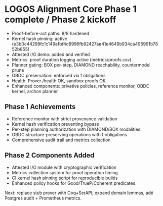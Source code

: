 # LOGOS Alignment Core  Phase 1 complete / Phase 2 kickoff

- Proof-before-act paths: 8/8 hardened
- Kernel hash pinning: active (e3b0c44298fc1c149afbf4c8996fb92427ae41e4649b934ca495991b7852b855)
- Attested I/O demo:  added and verified
- Metrics: proof duration logging active (metrics/proofs.csv)
- Planner gating: BOX per-step, DIAMOND reachability, countermodel prune
- OBDC preservation: enforced via f obligations
- Health: Prover /health OK, sandbox proofs OK
- Enhanced components: privative policies, reference monitor, OBDC kernel, archon planner

## Phase 1 Achievements
- Reference monitor with strict provenance validation
- Kernel hash verification preventing bypass
- Per-step planning authorization with DIAMOND/BOX modalities
- OBDC structure-preserving operations with f obligations
- Comprehensive audit trail and metrics collection

## Phase 2 Components Added
- Attested I/O module with cryptographic verification
- Metrics collection system for proof operation timing
- CI kernel hash pinning script for reproducible builds
- Enhanced policy hooks for Good/TrueP/Coherent predicates

Next: replace stub prover with Coq+SerAPI, expand domain lemmas, add Postgres audit + Prometheus metrics.

